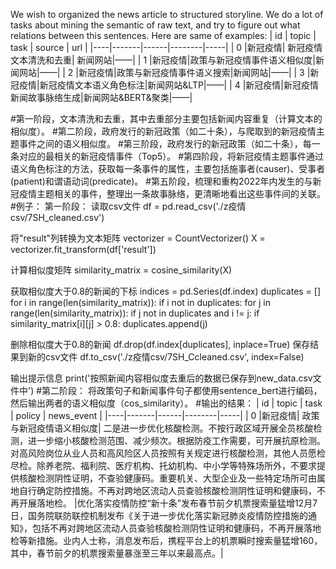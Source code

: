 We wish to organized the news article to structured storyline.
We do a lot of tasks about mining the semantic of raw text, and try to figure out what relations between this sentences.
Here are same of examples:
| id | topic | task | source | url |
|----|-------|------|--------|-----|
| 0 |新冠疫情| 新冠疫情文本清洗和去重| 新闻网站|——|
| 1 |新冠疫情|政策与新冠疫情事件语义相似度|新闻网站|——|
| 2 |新冠疫情|政策与新冠疫情事件语义搜索|新闻网站|——|
| 3 |新冠疫情|新冠疫情文本语义角色标注|新闻网站&LTP|——|
| 4 |新冠疫情|新冠疫情新闻故事脉络生成|新闻网站&BERT&聚类|——|

#第一阶段，文本清洗和去重，其中去重部分主要包括新闻内容重复（计算文本的相似度）。
#第二阶段，政府发行的新冠政策（如二十条），与爬取到的新冠疫情主题事件之间的语义相似度。
#第三阶段，政府发行的新冠政策（如二十条），每一条对应的最相关的新冠疫情事件（Top5）。
#第四阶段，将新冠疫情主题事件通过语义角色标注的方法，获取每一条事件的属性，主要包括施事者(causer)、受事者(patient)和谓语动词(predicate)。
#第五阶段，梳理和重构2022年内发生的与新冠疫情主题相关的事件，整理出一条故事脉络，更清晰地看出这些事件间的关联。
#例子：
第一阶段：
读取csv文件
df = pd.read_csv('./z疫情csv/7SH_cleaned.csv')

将"result"列转换为文本矩阵
vectorizer = CountVectorizer()
X = vectorizer.fit_transform(df['result'])

计算相似度矩阵
similarity_matrix = cosine_similarity(X)

获取相似度大于0.8的新闻的下标
indices = pd.Series(df.index)
duplicates = []
for i in range(len(similarity_matrix)):
    if i not in duplicates:
        for j in range(len(similarity_matrix)):
            if j not in duplicates and i != j:
                if similarity_matrix[i][j] > 0.8:
                    duplicates.append(j)

删除相似度大于0.8的新闻
df.drop(df.index[duplicates], inplace=True)
保存结果到新的csv文件
df.to_csv('./z疫情csv/7SH_Ccleaned.csv', index=False)

输出提示信息
print('按照新闻内容相似度去重后的数据已保存到new_data.csv文件中')
#第二阶段：
将政策句子和新闻事件句子都使用sentence_bert进行编码，然后输出两者的语义相似度（cos_similarity）。
#输出的结果：
| id | topic | task | policy | news_event |
|----|-------|------|--------|-----|
| 0 |新冠疫情| 政策与新冠疫情语义相似度| 二是进一步优化核酸检测。不按行政区域开展全员核酸检测，进一步缩小核酸检测范围、减少频次。根据防疫工作需要，可开展抗原检测。对高风险岗位从业人员和高风险区人员按照有关规定进行核酸检测，其他人员愿检尽检。除养老院、福利院、医疗机构、托幼机构、中小学等特殊场所外，不要求提供核酸检测阴性证明，不查验健康码。重要机关、大型企业及一些特定场所可由属地自行确定防控措施。不再对跨地区流动人员查验核酸检测阴性证明和健康码，不再开展落地检。 |优化落实疫情防控“新十条”发布春节前夕机票搜索量猛增12月7日，国务院联防联控机制发布《关于进一步优化落实新冠肺炎疫情防控措施的通知》，包括不再对跨地区流动人员查验核酸检测阴性证明和健康码，不再开展落地检等新措施。业内人士称，消息发布后，携程平台上的机票瞬时搜索量猛增160，其中，春节前夕的机票搜索量暴涨至三年以来最高点。|
